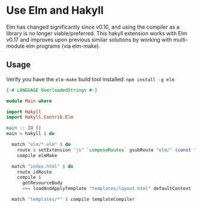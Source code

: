 # Use Elm and Hakyll

Elm has changed significantly since v0.10, and using the compiler as a library is no longer viable/preferred. This hakyll extension works with Elm v0.17 and improves upon previous similar solutions by working with multi-module elm programs (via elm-make).

## Usage

Verify you have the `elm-make` build tool installed: `npm install -g elm`

```haskell
{-# LANGUAGE OverloadedStrings #-}

module Main where

import Hakyll
import Hakyll.Contrib.Elm

main :: IO ()
main = hakyll $ do

  match "elm/*.elm" $ do
    route $ setExtension "js" `composeRoutes` gsubRoute "elm/" (const "js/")
    compile elmMake

  match "index.html" $ do
    route idRoute
    compile $
      getResourceBody
      >>= loadAndApplyTemplate "templates/layout.html" defaultContext

  match "templates/*" $ compile templateCompiler
```
